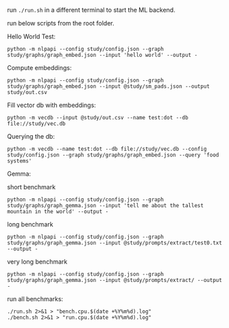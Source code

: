 run `./run.sh` in a different terminal to start the ML backend.

run below scripts from the root folder.

Hello World Test:
```
python -m nlpapi --config study/config.json --graph study/graphs/graph_embed.json --input 'hello world' --output -
```

Compute embeddings:
```
python -m nlpapi --config study/config.json --graph study/graphs/graph_embed.json --input @study/sm_pads.json --output study/out.csv
```

Fill vector db with embeddings:
```
python -m vecdb --input @study/out.csv --name test:dot --db file://study/vec.db
```

Querying the db:
```
python -m vecdb --name test:dot --db file://study/vec.db --config study/config.json --graph study/graphs/graph_embed.json --query 'food systems'
```

Gemma:

short benchmark
```
python -m nlpapi --config study/config.json --graph study/graphs/graph_gemma.json --input 'tell me about the tallest mountain in the world' --output -
```

long benchmark
```
python -m nlpapi --config study/config.json --graph study/graphs/graph_gemma.json --input @study/prompts/extract/test0.txt --output -
```

very long benchmark
```
python -m nlpapi --config study/config.json --graph study/graphs/graph_gemma.json --input @study/prompts/extract/ --output -
```

run all benchmarks:
```
./run.sh 2>&1 > "bench.cpu.$(date +%Y%m%d).log"
./bench.sh 2>&1 > "run.cpu.$(date +%Y%m%d).log"
```
